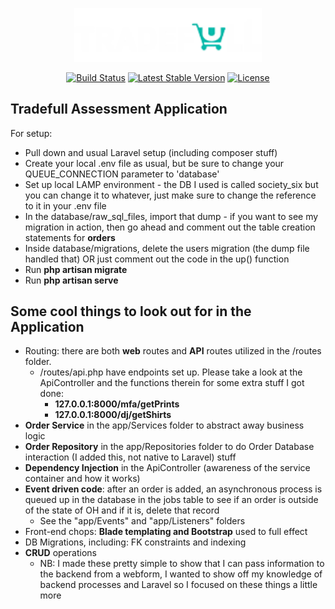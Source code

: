 <p align="center"><a href="https://laravel.com" target="_blank"><img src="public/assets/img/tradefull1.png" width="300"></a></p>

<p align="center">
<a href="https://travis-ci.org/laravel/framework"><img src="https://travis-ci.org/laravel/framework.svg" alt="Build Status"></a>
<a href="https://packagist.org/packages/laravel/framework"><img src="https://img.shields.io/packagist/v/laravel/framework" alt="Latest Stable Version"></a>
<a href="https://packagist.org/packages/laravel/framework"><img src="https://img.shields.io/packagist/l/laravel/framework" alt="License"></a>
</p>

## Tradefull Assessment Application

For setup:
- Pull down and usual Laravel setup (including composer stuff)
- Create your local .env file as usual, but be sure to change your QUEUE_CONNECTION parameter to 'database'
- Set up local LAMP environment - the DB I used is called society_six but you can change it to whatever, just make sure to change the reference to it in your .env file
- In the database/raw_sql_files, import that dump - if you want to see my migration in action, then go ahead  and comment out the table creation statements for **orders**
- Inside database/migrations, delete the users migration (the dump file handled that) OR just comment out the code in the up() function
- Run **php artisan migrate**
- Run **php artisan serve**

## Some cool things to look out for in the Application
- Routing: there are both **web** routes and **API** routes utilized in the /routes folder.
  - /routes/api.php have endpoints set up. Please take a look at the ApiController and the functions therein for some extra stuff I got done: 
    - **127.0.0.1:8000/mfa/getPrints**
    - **127.0.0.1:8000/dj/getShirts**
- **Order Service** in the app/Services folder to abstract away business logic
- **Order Repository** in the app/Repositories folder to do Order Database interaction (I added this, not native to Laravel) stuff
- **Dependency Injection** in the ApiController (awareness of the service container and how it works)
- **Event driven code**: after an order is added, an asynchronous process is queued up in the database in the jobs table to see if an order is outside of the state of OH and if it is, delete that record
  - See the "app/Events" and "app/Listeners" folders 
- Front-end chops: **Blade templating and Bootstrap** used to full effect
- DB Migrations, including: FK constraints and indexing
- **CRUD** operations
  - NB: I made these pretty simple to show that I can pass information to the backend from a webform, I wanted to show off my knowledge of backend processes and Laravel so I focused on these things a little more
